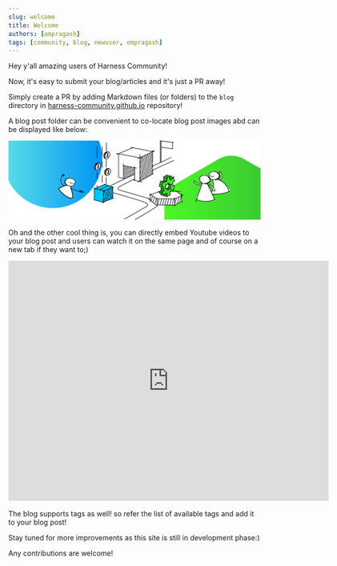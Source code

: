 ```yaml
---
slug: welcome
title: Welcome
authors: [ompragash]
tags: [community, blog, newuser, ompragash]
---
```


Hey y'all amazing users of Harness Community!

Now, it's easy to submit your blog/articles and it's just a PR away!

Simply create a PR by adding Markdown files (or folders) to the `blog` directory in [harness-community.github.io](https://github.com/harness-community/harness-community.github.io) repository!

A blog post folder can be convenient to co-locate blog post images abd can be displayed like below:

![Harness Community](./harnesser.png)

Oh and the other cool thing is, you can directly embed Youtube videos to your blog post and users can watch it on the same page and of course on a new tab if they want to;)

<iframe
    width="640"
    height="480"
    src="https://www.youtube.com/embed/I4sbENt4IeM"
    frameborder="0"
    allow="autoplay; encrypted-media"
    allowfullscreen
>
</iframe>

The blog supports tags as well! so refer the list of available tags and add it to your blog post!

Stay tuned for more improvements as this site is still in development phase:)

Any contributions are welcome!
